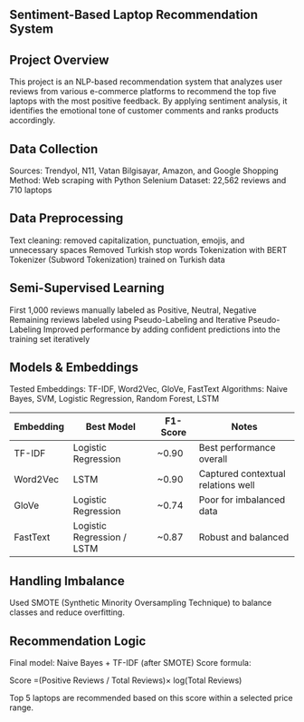 ## Sentiment-Based Laptop Recommendation System
## Project Overview

This project is an NLP-based recommendation system that analyzes user reviews from various e-commerce platforms to recommend the top five laptops with the most positive feedback.
By applying sentiment analysis, it identifies the emotional tone of customer comments and ranks products accordingly.

## Data Collection

Sources: Trendyol, N11, Vatan Bilgisayar, Amazon, and Google Shopping
Method: Web scraping with Python Selenium
Dataset: 22,562 reviews and 710 laptops

## Data Preprocessing

Text cleaning: removed capitalization, punctuation, emojis, and unnecessary spaces
Removed Turkish stop words
Tokenization with BERT Tokenizer (Subword Tokenization) trained on Turkish data

## Semi-Supervised Learning

First 1,000 reviews manually labeled as Positive, Neutral, Negative
Remaining reviews labeled using Pseudo-Labeling and Iterative Pseudo-Labeling
Improved performance by adding confident predictions into the training set iteratively

## Models & Embeddings

Tested Embeddings: TF-IDF, Word2Vec, GloVe, FastText
Algorithms: Naive Bayes, SVM, Logistic Regression, Random Forest, LSTM

| Embedding | Best Model                 | F1-Score | Notes                              |
| --------- | -------------------------- | -------- | ---------------------------------- |
| TF-IDF    | Logistic Regression        | ~0.90    | Best performance overall           |
| Word2Vec  | LSTM                       | ~0.90    | Captured contextual relations well |
| GloVe     | Logistic Regression        | ~0.74    | Poor for imbalanced data           |
| FastText  | Logistic Regression / LSTM | ~0.87    | Robust and balanced                |


## Handling Imbalance

Used SMOTE (Synthetic Minority Oversampling Technique) to balance classes and reduce overfitting.

## Recommendation Logic

Final model: Naive Bayes + TF-IDF (after SMOTE)
Score formula:

Score =(Positive Reviews / Total Reviews)× log(Total Reviews)

Top 5 laptops are recommended based on this score within a selected price range.
